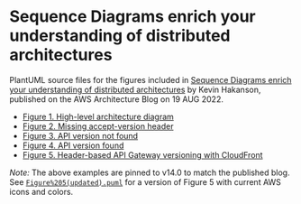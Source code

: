 # Sequence Diagrams enrich your understanding of distributed architectures

PlantUML source files for the figures included in [Sequence Diagrams enrich your understanding of distributed architectures](https://aws.amazon.com/blogs/architecture/sequence-diagrams-enrich-your-understanding-of-distributed-architectures/) by Kevin Hakanson, published on the AWS Architecture Blog on 19 AUG 2022.

- [Figure 1. High-level architecture diagram](Figure%201.puml)
- [Figure 2. Missing accept-version header](Figure%202.puml)
- [Figure 3. API version not found](Figure%203.puml)
- [Figure 4. API version found](Figure%204.puml)
- [Figure 5. Header-based API Gateway versioning with CloudFront](Figure%205.puml)

*Note:*  The above examples are pinned to v14.0 to match the published blog.  See [`Figure%205(updated).puml`](Figure%205(updated).puml) for a version of Figure 5 with current AWS icons and colors.
